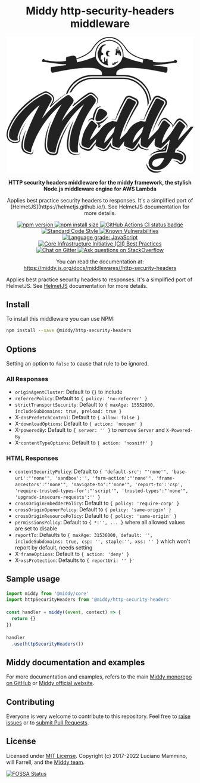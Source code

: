<div align="center">
  <h1>Middy http-security-headers middleware</h1>
  <img alt="Middy logo" src="https://raw.githubusercontent.com/middyjs/middy/main/docs/img/middy-logo.svg"/>
  <p><strong>HTTP security headers middleware for the middy framework, the stylish Node.js middleware engine for AWS Lambda</strong></p>
  <p>Applies best practice security headers to responses. It's a simplified port of [HelmetJS](https://helmetjs.github.io/). See HelmetJS documentation for more details.</p>
<p>
  <a href="https://www.npmjs.com/package/@middy/http-security-headers?activeTab=versions">
    <img src="https://badge.fury.io/js/%40middy%2Fhttp-security-headers.svg" alt="npm version" style="max-width:100%;">
  </a>
  <a href="https://packagephobia.com/result?p=@middy/http-security-headers">
    <img src="https://packagephobia.com/badge?p=@middy/http-security-headers" alt="npm install size" style="max-width:100%;">
  </a>
  <a href="https://github.com/middyjs/middy/actions/workflows/tests.yml">
    <img src="https://github.com/middyjs/middy/actions/workflows/tests.yml/badge.svg?branch=main&event=push" alt="GitHub Actions CI status badge" style="max-width:100%;">
  </a>
  <br/>
   <a href="https://standardjs.com/">
    <img src="https://img.shields.io/badge/code_style-standard-brightgreen.svg" alt="Standard Code Style"  style="max-width:100%;">
  </a>
  <a href="https://snyk.io/test/github/middyjs/middy">
    <img src="https://snyk.io/test/github/middyjs/middy/badge.svg" alt="Known Vulnerabilities" data-canonical-src="https://snyk.io/test/github/middyjs/middy" style="max-width:100%;">
  </a>
  <a href="https://lgtm.com/projects/g/middyjs/middy/context:javascript">
    <img src="https://img.shields.io/lgtm/grade/javascript/g/middyjs/middy.svg?logo=lgtm&logoWidth=18" alt="Language grade: JavaScript" style="max-width:100%;">
  </a>
  <a href="https://bestpractices.coreinfrastructure.org/projects/5280">
    <img src="https://bestpractices.coreinfrastructure.org/projects/5280/badge" alt="Core Infrastructure Initiative (CII) Best Practices"  style="max-width:100%;">
  </a>
  <br/>
  <a href="https://gitter.im/middyjs/Lobby">
    <img src="https://badges.gitter.im/gitterHQ/gitter.svg" alt="Chat on Gitter" style="max-width:100%;">
  </a>
  <a href="https://stackoverflow.com/questions/tagged/middy?sort=Newest&uqlId=35052">
    <img src="https://img.shields.io/badge/StackOverflow-[middy]-yellow" alt="Ask questions on StackOverflow" style="max-width:100%;">
  </a>
</p>
<p>You can read the documentation at: <a href="https://middy.js.org/docs/middlewares//http-security-headers">https://middy.js.org/docs/middlewares//http-security-headers</a></p>
</div>

Applies best practice security headers to responses. It's a simplified port of HelmetJS. See [HelmetJS](https://helmetjs.github.io/) documentation for more details.

## Install

To install this middleware you can use NPM:

```bash
npm install --save @middy/http-security-headers
```

## Options
Setting an option to `false` to cause that rule to be ignored.

### All Responses
- `originAgentCluster`: Default to `{}` to include
- `referrerPolicy`: Default to `{ policy: 'no-referrer' }`
- `strictTransportSecurity`: Default to `{ maxAge: 15552000, includeSubDomains: true, preload: true }`
- X-`dnsPrefetchControl`: Default to `{ allow: false }`
- X-`downloadOptions`: Default to `{ action: 'noopen' }`
- X-`poweredBy`: Default to `{ server: '' }` to remove `Server` and `X-Powered-By`
- X-`contentTypeOptions`: Default to `{ action: 'nosniff' }`
### HTML Responses
- `contentSecurityPolicy`: Default to `{ 'default-src': "'none'", 'base-uri':"'none'", 'sandbox':'', 'form-action':"'none'", 'frame-ancestors':"'none'", 'navigate-to':"'none'", 'report-to':'csp', 'require-trusted-types-for':"'script'", 'trusted-types':"'none'", 'upgrade-insecure-requests':'' }`
- `crossOriginEmbedderPolicy`: Default to `{ policy: 'require-corp' }`
- `crossOriginOpenerPolicy`: Default to `{ policy: 'same-origin' }`
- `crossOriginResourcePolicy`: Default to `{ policy: 'same-origin' }`
- `permissionsPolicy`: Default to `{ *:'', ... }` where all allowed values are set to disable
- `reportTo`: Defaults to `{ maxAge: 31536000, default: '', includeSubdomains: true, csp: '', staple:'', xss: '' }` which won't report by default, needs setting
- X-`frameOptions`: Default to `{ action: 'deny' }`
- X-`xssProtection`: Defaults to `{ reportUri: '' }'`


## Sample usage

```javascript
import middy from '@middy/core'
import httpSecurityHeaders from '@middy/http-security-headers'

const handler = middy((event, context) => {
  return {}
})

handler
  .use(httpSecurityHeaders())
```


## Middy documentation and examples

For more documentation and examples, refers to the main [Middy monorepo on GitHub](https://github.com/middyjs/middy) or [Middy official website](https://middy.js.org).


## Contributing

Everyone is very welcome to contribute to this repository. Feel free to [raise issues](https://github.com/middyjs/middy/issues) or to [submit Pull Requests](https://github.com/middyjs/middy/pulls).


## License

Licensed under [MIT License](LICENSE). Copyright (c) 2017-2022 Luciano Mammino, will Farrell, and the [Middy team](https://github.com/middyjs/middy/graphs/contributors).

<a href="https://app.fossa.io/projects/git%2Bgithub.com%2Fmiddyjs%2Fmiddy?ref=badge_large">
  <img src="https://app.fossa.io/api/projects/git%2Bgithub.com%2Fmiddyjs%2Fmiddy.svg?type=large" alt="FOSSA Status"  style="max-width:100%;">
</a>
